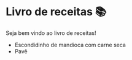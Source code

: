 # Livro de receitas :books:

Seja bem vindo ao livro de receitas!

- Escondidinho de mandioca com carne seca
- Pavê
